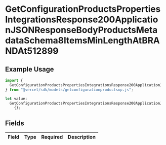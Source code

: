 # GetConfigurationProductsPropertiesIntegrationsResponse200ApplicationJSONResponseBodyProductsMetadataSchema8ItemsMinLengthAtBRANDAt512899

## Example Usage

```typescript
import {
  GetConfigurationProductsPropertiesIntegrationsResponse200ApplicationJSONResponseBodyProductsMetadataSchema8ItemsMinLengthAtBRANDAt512899,
} from "@vercel/sdk/models/getconfigurationproductsop.js";

let value:
  GetConfigurationProductsPropertiesIntegrationsResponse200ApplicationJSONResponseBodyProductsMetadataSchema8ItemsMinLengthAtBRANDAt512899 =
    {};
```

## Fields

| Field       | Type        | Required    | Description |
| ----------- | ----------- | ----------- | ----------- |